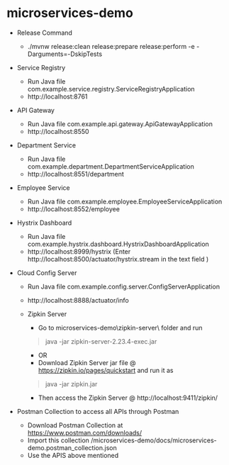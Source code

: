 # microservices-demo

- Release Command
  -  ./mvnw  release:clean release:prepare release:perform  -e -Darguments=-DskipTests

- Service Registry
  - Run Java file com.example.service.registry.ServiceRegistryApplication
  - http://localhost:8761

- API Gateway
  - Run Java file com.example.api.gateway.ApiGatewayApplication
  - http://localhost:8550

- Department Service
  - Run Java file com.example.department.DepartmentServiceApplication
  - http://localhost:8551/department

- Employee Service
  - Run Java file com.example.employee.EmployeeServiceApplication
  - http://localhost:8552/employee

- Hystrix Dashboard
  - Run Java file com.example.hystrix.dashboard.HystrixDashboardApplication
  - http://localhost:8999/hystrix (Enter http://localhost:8500/actuator/hystrix.stream in the text field )

- Cloud Config Server
  - Run Java file com.example.config.server.ConfigServerApplication
  - http://localhost:8888/actuator/info

  - Zipkin Server
    - Go to microservices-demo\zipkin-server\ folder and run 
    > java -jar zipkin-server-2.23.4-exec.jar
    - OR
    - Download Zipkin Server jar file @ https://zipkin.io/pages/quickstart and run it as 
    > java -jar zipkin.jar
    - Then access the Zipkin Server @ http://localhost:9411/zipkin/
- Postman Collection to access all APIs through Postman
  - Download Postman Collection at https://www.postman.com/downloads/
  - Import this collection /microservices-demo/docs/microservices-demo.postman_collection.json
  - Use the APIS above mentioned